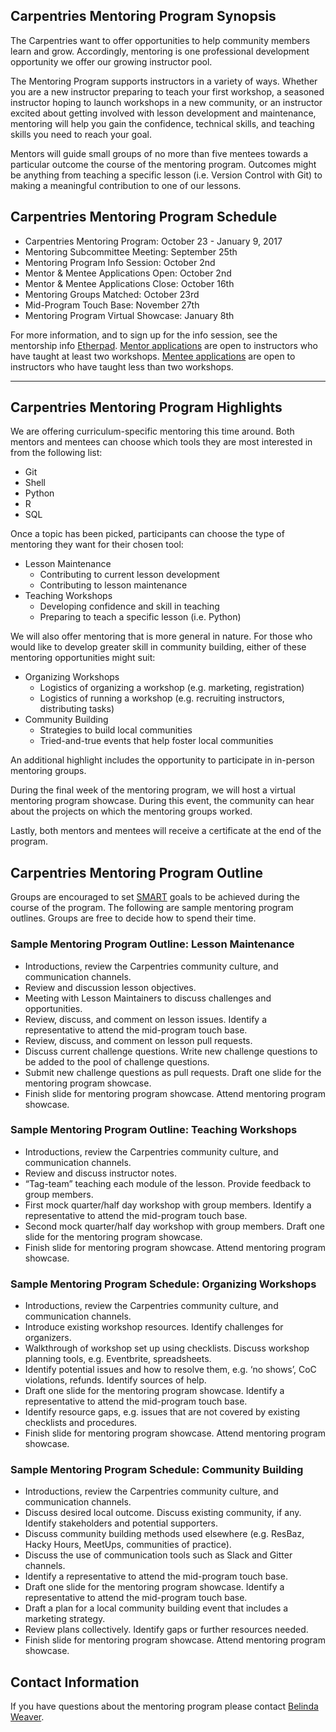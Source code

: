 ## Carpentries Mentoring Program Synopsis

The Carpentries want to offer opportunities to help community members learn and grow. Accordingly, mentoring is one professional development opportunity we offer our growing instructor pool. 

The Mentoring Program supports instructors in a variety of ways. Whether you are a new instructor preparing to teach your first workshop, a seasoned instructor hoping to launch workshops in a new community, or an instructor excited about getting involved with lesson development and maintenance, mentoring will help you gain the confidence, technical skills, and teaching skills you need to reach your goal. 

Mentors will guide small groups of no more than five mentees towards a particular outcome the course of the mentoring program. Outcomes might be anything from teaching a specific lesson (i.e. Version Control with Git) to making a meaningful contribution to one of our lessons.  

## Carpentries Mentoring Program Schedule  

+ Carpentries Mentoring Program: October 23 - January 9, 2017  
+ Mentoring Subcommittee Meeting: September 25th
+ Mentoring Program Info Session: October 2nd   
+ Mentor & Mentee Applications Open: October 2nd   
+ Mentor & Mentee Applications Close: October 16th    
+ Mentoring Groups Matched: October 23rd  
+ Mid-Program Touch Base: November 27th 
+ Mentoring Program Virtual Showcase: January 8th  

For more information, and to sign up for the info session, see the mentorship info [Etherpad](http://pad.software-carpentry.org/mentorship-info). [Mentor applications](https://goo.gl/forms/SO6qtGmAP7d6sIJL2) are open to instructors who have taught at least two workshops. [Mentee applications](https://goo.gl/forms/oM23ahltliI9t96T2) are open to instructors who have taught less than two workshops.
____________________________________________________________________________

## Carpentries Mentoring Program Highlights  

We are offering curriculum-specific mentoring this time around. Both mentors and mentees can choose which tools they are most interested in from the following list:
+ Git  
+ Shell  
+ Python  
+ R  
+ SQL

Once a topic has been picked, participants can choose the type of mentoring they want for their chosen tool:
+ Lesson Maintenance  
  - Contributing to current lesson development  
  - Contributing to lesson maintenance  
+ Teaching Workshops  
  - Developing confidence and skill in teaching  
  - Preparing to teach a specific lesson (i.e. Python)  

We will also offer mentoring that is more general in nature. For those who would like to develop greater skill in community building, either of these mentoring opportunities might suit:
+ Organizing Workshops   
  - Logistics of organizing a workshop (e.g. marketing, registration)  
  - Logistics of running a workshop (e.g. recruiting instructors, distributing tasks)  
+ Community Building  
  - Strategies to build local communities  
  - Tried-and-true events that help foster local communities  

An additional highlight includes the opportunity to participate in in-person mentoring groups. 

During the final week of the mentoring program, we will host a virtual mentoring program showcase. During this event, the community can hear about the projects on which the mentoring groups worked.

Lastly, both mentors and mentees will receive a certificate at the end of the program.

## Carpentries Mentoring Program Outline   

Groups are encouraged to set [SMART](http://www.hr.virginia.edu/uploads/documents/media/Writing_SMART_Goals.pdf) goals to be achieved during the course of the program. The following are sample mentoring program outlines. Groups are free to decide how to spend their time.

### Sample Mentoring Program Outline: Lesson Maintenance
+ Introductions, review the Carpentries community culture, and communication channels.  
+ Review and discussion lesson objectives.  
+ Meeting with Lesson Maintainers to discuss challenges and opportunities.  
+ Review, discuss, and comment on lesson issues. Identify a representative to attend the mid-program touch base.  
+ Review, discuss, and comment on lesson pull requests.  
+ Discuss current challenge questions. Write new challenge questions to be added to the pool of challenge questions.  
+ Submit new challenge questions as pull requests. Draft one slide for the mentoring program showcase.  
+ Finish slide for mentoring program showcase. Attend mentoring program showcase.  

### Sample Mentoring Program Outline: Teaching Workshops
+ Introductions, review the Carpentries community culture, and communication channels.  
+ Review and discuss instructor notes.  
+ “Tag-team” teaching each module of the lesson. Provide feedback to group members.  
+ First mock quarter/half day workshop with group members. Identify a representative to attend the mid-program touch base.     
+ Second mock quarter/half day workshop with group members. Draft one slide for the mentoring program showcase.  
+ Finish slide for mentoring program showcase. Attend mentoring program showcase.  

### Sample Mentoring Program Schedule: Organizing Workshops
+ Introductions, review the Carpentries community culture, and communication channels.  
+ Introduce existing workshop resources. Identify challenges for organizers.  
+ Walkthrough of workshop set up using checklists. Discuss workshop planning tools, e.g. Eventbrite, spreadsheets.    
+ Identify potential issues and how to resolve them, e.g. ‘no shows’, CoC violations, refunds. Identify sources of help.  
+ Draft one slide for the mentoring program showcase. Identify a representative to attend the mid-program touch base.
+ Identify resource gaps, e.g. issues that are not covered by existing checklists and procedures.     
+ Finish slide for mentoring program showcase. Attend mentoring program showcase.  

### Sample Mentoring Program Schedule: Community Building
+ Introductions, review the Carpentries community culture, and communication channels.  
+ Discuss desired local outcome. Discuss existing community, if any. Identify stakeholders and potential supporters.  
+ Discuss community building methods used elsewhere (e.g. ResBaz, Hacky Hours, MeetUps, communities of practice). 
+ Discuss the use of communication tools such as Slack and Gitter channels.    
+ Identify a representative to attend the mid-program touch base.  
+ Draft one slide for the mentoring program showcase. Identify a representative to attend the mid-program touch base. 
+ Draft a plan for a local community building event that includes a marketing strategy.  
+ Review plans collectively. Identify gaps or further resources needed.  
+ Finish slide for mentoring program showcase. Attend mentoring program showcase.  

## Contact Information
If you have questions about the mentoring program please contact [Belinda Weaver](mailto:bweaver@carpentries.org?subject=Mentoring%20Program).







